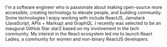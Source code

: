 I'm a software engineer who is passionate about making open-source more accessible, creating technology to elevate people, and building community. Some technologies I enjoy working with include ReactJS, Jamstack (JavaScript, APIs + Markup) and GraphQL. I recently was selected to be an inaugural GitHub Star star2 based on my involvement in the tech community. My interest in the React ecosystem led me to launch React Ladies, a community for women and non-binary ReactJS developers.
